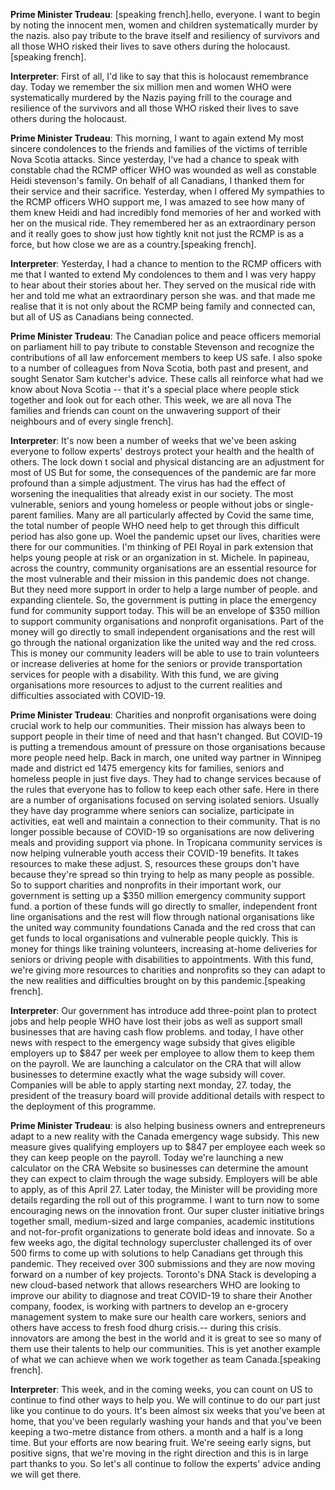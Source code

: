 

**Prime Minister Trudeau**:
[speaking french].hello, everyone.
I want to begin by noting the innocent men, women and children systematically murder by the nazis.
 also pay tribute to the brave itself and resiliency of survivors and all those WHO risked their lives to save others during the holocaust.[speaking french].



**Interpreter**:
First of all, I'd like to say that this is holocaust remembrance day.
Today we remember the six million men and women WHO were systematically murdered by the Nazis paying frill to the courage and resilience of the survivors and all those WHO risked their lives to save others during the holocaust.



**Prime Minister Trudeau**:
This morning, I want to again extend My most sincere condolences to the friends and families of the victims of terrible Nova Scotia attacks.
Since yesterday, I've had a chance to speak with constable chad  the RCMP officer WHO was wounded as well as constable Heidi stevenson's family.
On behalf of all Canadians, I thanked them for their service and their sacrifice.
Yesterday, when I offered My sympathies to the RCMP officers WHO support me, I was amazed to see how many of them knew Heidi and had incredibly fond memories of her and worked with her on the musical ride.
They remembered her as an extraordinary person and it really goes to show just how tightly knit not just the RCMP is as a force, but how close we are as a country.[speaking french].



**Interpreter**:
Yesterday, I had a chance to mention to the RCMP officers with me that I wanted to extend My condolences to them and I was very happy to hear about their stories about her.
They served on the musical ride with her and told me what an extraordinary person she was.
and that made me realise that it is not only about the RCMP being family and connected can, but all of US as Canadians being connected.



**Prime Minister Trudeau**:
The Canadian police and peace officers memorial on parliament hill to pay tribute to constable Stevenson and recognize the contributions of all law enforcement members to keep US safe.
I also spoke to a number of colleagues from Nova Scotia, both past and present, and sought Senator Sam kutcher's advice.
These calls all reinforce what had we know about Nova Scotia -- that it's a special place where people stick together and look out for each other.
This week, we are all nova  The families and friends can count on the unwavering support of their neighbours and of every single  french].



**Interpreter**:
It's now been a number of weeks that we've been asking everyone to follow experts' destroys protect your health and the health of others.
The lock down t social and physical distancing are an adjustment for most of US But for some, the consequences of the pandemic are far more profound than a simple adjustment.
The virus has had the effect of worsening the inequalities that already exist in our society.
The most vulnerable, seniors and young homeless or people without jobs or single-parent families.
Many are all particularly affected by Covid  the same time, the total number of people WHO need help to get through this difficult period has also gone up. Woel  the pandemic upset our lives, charities were there for our communities.
I'm thinking of PEI Royal in park extension that helps young people at risk or an organization in st. Michele.
In papineau,  across the country, community organisations are an essential resource for the most vulnerable and their mission in this pandemic does not change.
But they need more support in order to help a large number of people.
and expanding clientele.
So, the government is putting in place the emergency fund for community support today.
This will be an envelope of $350 million to support community organisations and nonprofit organisations.
Part of the money will go directly to small independent organisations and the rest will go through the national organization like the united way and the red cross.
This is money our community leaders will be able to use to train volunteers or increase deliveries at home for the seniors or provide transportation services for people with a disability.
With this fund, we are giving organisations more resources to adjust to the current realities and difficulties associated with COVID-19.



**Prime Minister Trudeau**:
Charities and nonprofit organisations were doing crucial work to help our communities.
Their mission has always been to support people in their time of need and that hasn't changed.
But COVID-19 is putting a tremendous amount of pressure on those organisations because more people need help.
Back in march, one united way partner in Winnipeg made and district ed 1475 emergency kits for families, seniors and homeless people in just five days.
They had to change services because of the rules that everyone has to follow to keep each other safe.
Here in  there are a number of organisations focused on serving isolated seniors.
Usually they have day programme where seniors can socialize, participate in activities, eat well and maintain a connection to their community.
That is no longer possible because of COVID-19 so organisations are now delivering meals and providing support via phone.
In  Tropicana community services is now helping vulnerable youth access their COVID-19 benefits.
It takes resources to make these adjust.
S, resources these groups don't have because they're spread so thin trying to help as many people as possible.
So to support charities and nonprofits in their important work, our government is setting up a $350 million emergency community support fund.
a portion of these funds will go directly to smaller, independent front line organisations and the rest will flow through national organisations like the united way community foundations Canada and the red cross that can get funds to local organisations and vulnerable people quickly.
This is money for things like training volunteers, increasing at-home deliveries for seniors or driving people with disabilities to appointments.
With this fund, we're giving more resources to charities and nonprofits so they can adapt to the new realities and difficulties brought on by this pandemic.[speaking french].



**Interpreter**:
Our government has introduce add three-point plan to protect jobs and help people WHO have lost their jobs as well as support small businesses that are having cash flow problems.
and today, I have other news with respect to the emergency wage subsidy that gives eligible employers up to $847 per week per employee to allow them to keep them on the payroll.
We are launching a calculator on the CRA  that will allow businesses to determine exactly what the wage subsidy will cover.
Companies will be able to apply starting next monday,  27.  today, the president of the treasury board will provide additional details with respect to the deployment of this programme.



**Prime Minister Trudeau**:
is also helping business owners and entrepreneurs adapt to a new reality with the Canada emergency wage subsidy.
This new measure gives qualifying employers up to $847 per employee each week so they can keep people on the payroll.
Today we're launching a new calculator on the CRA Website so businesses can determine the amount they can expect to claim through the wage subsidy.
Employers will be able to apply, as of this  April 27. Later today, the Minister will be providing more details regarding the roll out of this programme.
I want to turn now to some encouraging news on the innovation front.
Our super cluster initiative brings together small, medium-sized and large companies, academic institutions and not-for-profit organizations to generate bold ideas and innovate.
So a few weeks ago, the digital technology supercluster challenged its  of over 500 firms to come up with solutions to help Canadians get through this pandemic.
They received over 300 submissions and they are now moving forward on a number of key projects.
Toronto's DNA Stack is developing a new cloud-based network that allows researchers WHO are looking to improve our ability to diagnose and treat COVID-19 to share their  Another company, foodex, is working with  partners to develop an e-grocery management system to make sure our health care workers, seniors and others have access to fresh food dhurg crisis.-- during this crisis.
 innovators are among the best in the world and it is great to see so many of them use their talents to help our communities.
This is yet another example of what we can achieve when we work together as team Canada.[speaking french].



**Interpreter**:
This week, and in the coming weeks, you can count on US to continue to find other ways to help you.
We will continue to do our part just like you continue to do yours.
It's been almost six weeks that you've been at home, that you've been regularly washing your hands and that you've been keeping a two-metre distance from others.
a month and a half is a long time.
But your efforts are now bearing fruit.
We're seeing early signs, but positive signs, that we're moving in the right direction and this is in large part thanks to you.
So let's all continue to follow the experts' advice anding  we will get there.

